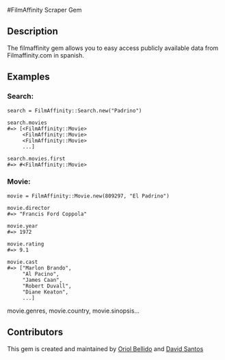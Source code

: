 #FilmAffinity Scraper Gem

## Description

The filmaffinity gem allows you to easy access publicly available data from Filmaffinity.com in spanish.

## Examples

### Search:

    search = FilmAffinity::Search.new("Padrino")

    search.movies
    #=> [<FilmAffinity::Movie>
         <FilmAffinity::Movie>
         <FilmAffinity::Movie>
         ...]

    search.movies.first
    #=> #<FilmAffinity::Movie>

### Movie:

    movie = FilmAffinity::Movie.new(809297, "El Padrino")

    movie.director
    #=> "Francis Ford Coppola"

    movie.year
    #=> 1972

    movie.rating
    #=> 9.1

    movie.cast
    #=> ["Marlon Brando",
         "Al Pacino",
         "James Caan",
         "Robert Duvall",
         "Diane Keaton",
         ...]

   movie.genres, movie.country, movie.sinopsis...


## Contributors

This gem is created and maintained by [Oriol Bellido](https://github.com/oricodes89) and [David Santos](https://github.com/davidsantosmerino)
